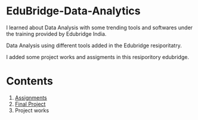 # EduBridge-Data-Analytics
I learned about Data Analysis with some trending tools and softwares under the training provided by Edubridge India.

Data Analysis using different tools added in the Edubridge resiporitatry.

I added some project works and assigments in this resiporitory edubridge.

# Contents
1. [Assignments](https://github.com/PriyaModhave/EduBridge-Data-Analytics/tree/main/Assignments)
2. [Final  Project](https://github.com/PriyaModhave/EduBridge-Data-Analytics/tree/main/Final%20Project)
3. Project works
